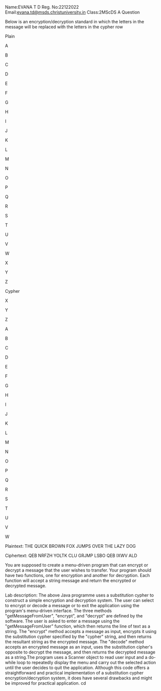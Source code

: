 Name:EVANA T D
Reg. No:22122022
Email:evana.td@msds.christuniversity.in
Class:2MScDS A
Question

Below is an encryption/decryption standard in which the letters in the message will be replaced with the letters in the cypher row

Plain

A

B

C

D

E

F

G

H

I

J

K

L

M

N

O

P

Q

R

S

T

U

V

W

X

Y

Z

Cypher

X

Y

Z

A

B

C

D

E

F

G

H

I

J

K

L

M

N

O

P

Q

R

S

T

U

V

W

Plaintext:  THE QUICK BROWN FOX JUMPS OVER THE LAZY DOG

Ciphertext: QEB NRFZH YOLTK CLU GRJMP LSBO QEB IXWV ALD

You are supposed to create a menu-driven program that can encrypt or decrypt a message that the user wishes to transfer.
Your program should have two functions, one for encryption and another for decryption. Each function will accept a string message and return the encrypted or decrypted message.

Lab description:
The above Java programme uses a substitution cypher to construct a simple encryption and decryption system. The user can select to encrypt or decode a message or to exit the application using the program's menu-driven interface.
The three methods "getMessageFromUser", "encrypt", and "decrypt" are defined by the software. The user is asked to enter a message using the "getMessageFromUser" function, which then returns the line of text as a string. The "encrypt" method accepts a message as input, encrypts it using the substitution cypher specified by the "cypher" string, and then returns the resultant string as the encrypted message. The "decode" method accepts an encrypted message as an input, uses the substitution cipher's opposite to decrypt the message, and then returns the decrypted message as a string.The program uses a Scanner object to read user input and a do-while loop to repeatedly display the menu and carry out the selected action until the user decides to quit the application.
Although this code offers a straightforward and practical implementation of a substitution cypher encryption/decryption system, it does have several drawbacks and might be improved for practical application.
cd 

